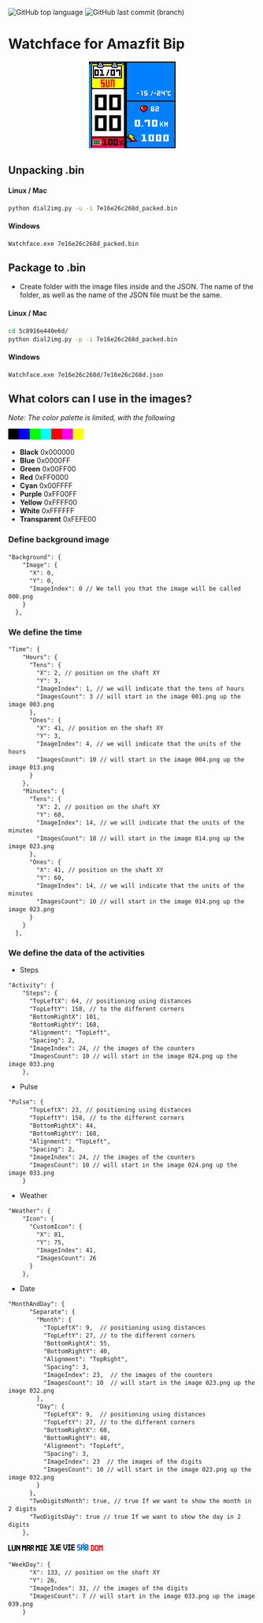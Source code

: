 ![GitHub top language](https://img.shields.io/github/languages/top/azagramac/WatchfaceAmazfitBip_Pebble.svg) ![GitHub last commit (branch)](https://img.shields.io/github/last-commit/azagramac/WatchfaceAmazfitBip_Pebble/master.svg)

# Watchface for Amazfit Bip

<p align="center">
	<img src="images/preview.gif" alt="GIF 1" width="176px" />
</p>


## Unpacking .bin

#### Linux / Mac
```bash
python dial2img.py -u -i 7e16e26c268d_packed.bin
```


#### Windows
```
Watchface.exe 7e16e26c268d_packed.bin
```

## Package to .bin

- Create folder with the image files inside and the JSON. The name of the folder, as well as the name of the JSON file must be the same.

#### Linux / Mac
```bash
cd 5c8916e440e6d/
python dial2img.py -p -i 7e16e26c268d_packed.bin
```


#### Windows
```
Watchface.exe 7e16e26c268d/7e16e26c268d.json
```

## What colors can I use in the images?
*Note: The color palette is limited, with the following*

![](images/palete-175x22.jpg)
-   **Black**  0x000000
-   **Blue**  0x0000FF
-   **Green**  0x00FF00
-   **Red**  0xFF0000
-   **Cyan**  0x00FFFF
-   **Purple**  0xFF00FF
-   **Yellow**  0xFFFF00
-   **White**  0xFFFFFF
-   **Transparent**  0xFEFE00

### Define background image
```
"Background": {
    "Image": {
      "X": 0,
      "Y": 0,
      "ImageIndex": 0 // We tell you that the image will be called 000.png
    }
  },
```
### We define the time
```
"Time": {
    "Hours": {
      "Tens": {
        "X": 2, // position on the shaft XY
        "Y": 3,
        "ImageIndex": 1, // we will indicate that the tens of hours
        "ImagesCount": 3 // will start in the image 001.png up the image 003.png
      },
      "Ones": {
        "X": 41, // position on the shaft XY
        "Y": 3,
        "ImageIndex": 4, // we will indicate that the units of the hours
        "ImagesCount": 10 // will start in the image 004.png up the image 013.png
      }
    },
    "Minutes": {
      "Tens": {
        "X": 2, // position on the shaft XY
        "Y": 60,
        "ImageIndex": 14, // we will indicate that the units of the minutes
        "ImagesCount": 10 // will start in the image 014.png up the image 023.png
      },
      "Ones": {
        "X": 41, // position on the shaft XY
        "Y": 60,
        "ImageIndex": 14, // we will indicate that the units of the minutes
        "ImagesCount": 10 // will start in the image 014.png up the image 023.png
      }
    }
  },
```

### We define the data of the activities
* Steps
```
"Activity": {
    "Steps": {
      "TopLeftX": 64, // positioning using distances
      "TopLeftY": 158, // to the different corners
      "BottomRightX": 101,
      "BottomRightY": 168,
      "Alignment": "TopLeft",
      "Spacing": 2,
      "ImageIndex": 24, // the images of the counters
      "ImagesCount": 10 // will start in the image 024.png up the image 033.png
    },
```

* Pulse
```
"Pulse": {
      "TopLeftX": 23, // positioning using distances
      "TopLeftY": 158, // to the different corners
      "BottomRightX": 44,
      "BottomRightY": 168,
      "Alignment": "TopLeft",
      "Spacing": 2,
      "ImageIndex": 24, // the images of the counters
      "ImagesCount": 10 // will start in the image 024.png up the image 033.png
    }
```

* Weather
```
"Weather": {
    "Icon": {
      "CustomIcon": {
        "X": 81,
        "Y": 75,
        "ImageIndex": 41,
        "ImagesCount": 26
      }
    },
```

* Date
```
"MonthAndDay": {
      "Separate": {
        "Month": {
          "TopLeftX": 9,  // positioning using distances
          "TopLeftY": 27, // to the different corners
          "BottomRightX": 55,
          "BottomRightY": 40,
          "Alignment": "TopRight",
          "Spacing": 3,
          "ImageIndex": 23,  // the images of the counters
          "ImagesCount": 10  // will start in the image 023.png up the image 032.png
        },
        "Day": {
          "TopLeftX": 9,  // positioning using distances
          "TopLeftY": 27, // to the different corners
          "BottomRightX": 60,
          "BottomRightY": 40,
          "Alignment": "TopLeft",
          "Spacing": 3,
          "ImageIndex": 23  // the images of the digits
          "ImagesCount": 10 // will start in the image 023.png up the image 032.png
        }
      },
      "TwoDigitsMonth": true, // true If we want to show the month in 2 digits
      "TwoDigitsDay": true // true If we want to show the day in 2 digits
    },
```
![](images/033.png) 
![](images/034.png) 
![](images/035.png) 
![](images/036.png) 
![](images/037.png) 
![](images/038.png) 
![](images/039.png) 
```
"WeekDay": {
      "X": 133, // position on the shaft XY
      "Y": 26,
      "ImageIndex": 33, // the images of the digits
      "ImagesCount": 7 // will start in the image 033.png up the image 039.png
    }
```

